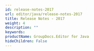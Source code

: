 ```yaml
---
id: release-notes-2017
url: editor/java/release-notes-2017
title: Release Notes - 2017
weight: 4
description: ""
keywords: 
productName: GroupDocs.Editor for Java
hideChildren: False
---
```


